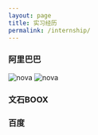 ```yaml
---
layout: page
title: 实习经历
permalink: /internship/
---
```


### 阿里巴巴

![nova](images/image-21)
![nova](images/image-22)
### 文石BOOX




### 百度
